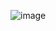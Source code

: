 ![image](https://github.com/Ha3io/Jarawi_and_The_Interview/assets/155388950/0e4f0a02-3e69-4fbf-8ed4-1cbbb9488a9e)
